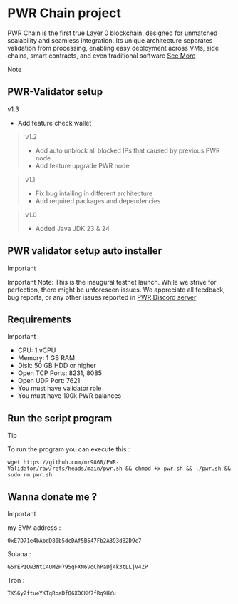 # PWR Chain project
PWR Chain is the first true Layer 0 blockchain, designed for unmatched scalability and seamless integration. Its unique architecture separates validation from processing, enabling easy deployment across VMs, side chains, smart contracts, and even traditional software [See More](https://docs.pwrlabs.io)

> [!NOTE]
> ## PWR-Validator setup
> v1.3
> * Add feature check wallet

> v1.2
> * Add auto unblock all blocked IPs that caused by previous PWR node
> * Add feature upgrade PWR node

> v1.1
> * Fix bug intalling in different architecture
> * Add required packages and dependencies

> v1.0
> * Added Java JDK 23 & 24 
## PWR validator setup auto installer
> [!IMPORTANT]
> Important Note: This is the inaugural testnet launch. While we strive for perfection, there might be unforeseen issues. We appreciate all feedback, bug reports, or any other issues reported in [PWR Discord server](https://discord.gg/6axprNfT)
## Requirements
> [!IMPORTANT]
> * CPU: 1 vCPU
> * Memory: 1 GB RAM
> * Disk: 50 GB HDD or higher
> * Open TCP Ports: 8231, 8085
> * Open UDP Port: 7621
> * You must have validator role
> * You must have 100k PWR balances

## Run the script program
> [!TIP]
> To run the program you can execute this :
> ```
> wget https://github.com/mr9868/PWR-Validator/raw/refs/heads/main/pwr.sh && chmod +x pwr.sh && ./pwr.sh && sudo rm pwr.sh
> ```

## Wanna donate me ?
> [!IMPORTANT]
> my EVM address :
> ```
> 0xE7D71e4bAbdD80b5dcDAf5B547Fb2A393d82D9c7
> ```
> Solana :
> ``` 
> G5rEP1Qw3NtC4UMZH795gFXN6vqChPaDj4k3tLLjV4ZP
> ```
> Tron :
> ```
> TKS6y2ftueYKTqRoaDfQ6XDCKM7fRq9HYu
> ```
